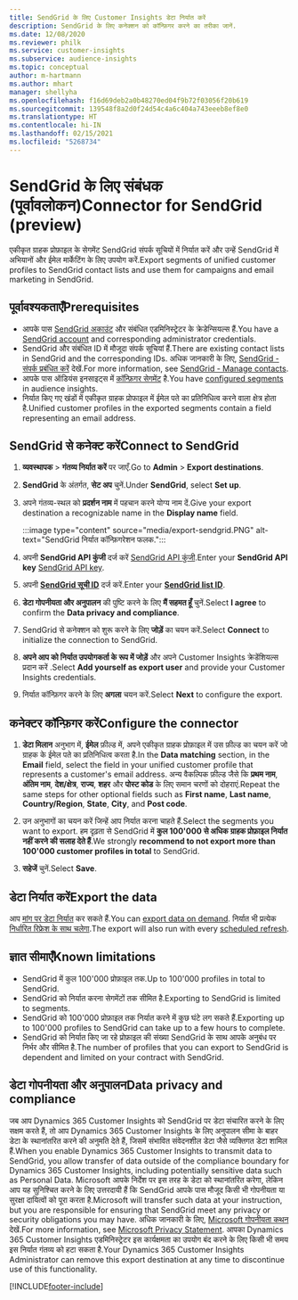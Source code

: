 ```yaml
---
title: SendGrid के लिए Customer Insights डेटा निर्यात करें
description: SendGrid के लिए कनेक्शन को कॉन्फ़िगर करने का तरीका जानें.
ms.date: 12/08/2020
ms.reviewer: philk
ms.service: customer-insights
ms.subservice: audience-insights
ms.topic: conceptual
author: m-hartmann
ms.author: mhart
manager: shellyha
ms.openlocfilehash: f16d69deb2a0b48270ed04f9b72f03056f20b619
ms.sourcegitcommit: 139548f8a2d0f24d54c4a6c404a743eeeb8ef8e0
ms.translationtype: HT
ms.contentlocale: hi-IN
ms.lasthandoff: 02/15/2021
ms.locfileid: "5268734"
---
```

# <a name="connector-for-sendgrid-preview"></a><span data-ttu-id="958ea-103">SendGrid के लिए संबंधक (पूर्वावलोकन)</span><span class="sxs-lookup"><span data-stu-id="958ea-103">Connector for SendGrid (preview)</span></span>

<span data-ttu-id="958ea-104">एकीकृत ग्राहक प्रोफ़ाइल के सेगमेंट SendGrid संपर्क सूचियों में निर्यात करें और उन्हें SendGrid में अभियानों और ईमेल मार्केटिंग के लिए उपयोग करें.</span><span class="sxs-lookup"><span data-stu-id="958ea-104">Export segments of unified customer profiles to SendGrid contact lists and use them for campaigns and email marketing in SendGrid.</span></span> 

## <a name="prerequisites"></a><span data-ttu-id="958ea-105">पूर्वावश्यकताएँ</span><span class="sxs-lookup"><span data-stu-id="958ea-105">Prerequisites</span></span>

-   <span data-ttu-id="958ea-106">आपके पास [SendGrid अकाउंट](https://sendgrid.com/) और संबंधित एडमिनिस्ट्रेटर के क्रेडेन्सियल्स हैं.</span><span class="sxs-lookup"><span data-stu-id="958ea-106">You have a [SendGrid account](https://sendgrid.com/) and corresponding administrator credentials.</span></span>
-   <span data-ttu-id="958ea-107">SendGrid और संबंधित ID में मौजूदा संपर्क सूचियां हैं.</span><span class="sxs-lookup"><span data-stu-id="958ea-107">There are existing contact lists in SendGrid and the corresponding IDs.</span></span> <span data-ttu-id="958ea-108">अधिक जानकारी के लिए, [SendGrid - संपर्क प्रबंधित करें](https://sendgrid.com/docs/ui/managing-contacts/create-and-manage-contacts/#manage-contacts) देखें.</span><span class="sxs-lookup"><span data-stu-id="958ea-108">For more information, see [SendGrid - Manage contacts](https://sendgrid.com/docs/ui/managing-contacts/create-and-manage-contacts/#manage-contacts).</span></span>
-   <span data-ttu-id="958ea-109">आपके पास ऑडियंस इनसाइट्स में [कॉन्फ़िगर सेगमेंट](segments.md) है.</span><span class="sxs-lookup"><span data-stu-id="958ea-109">You have [configured segments](segments.md) in audience insights.</span></span>
-   <span data-ttu-id="958ea-110">निर्यात किए गए खंडों में एकीकृत ग्राहक प्रोफाइल में ईमेल पते का प्रतिनिधित्व करने वाला क्षेत्र होता है.</span><span class="sxs-lookup"><span data-stu-id="958ea-110">Unified customer profiles in the exported segments contain a field representing an email address.</span></span>

## <a name="connect-to-sendgrid"></a><span data-ttu-id="958ea-111">SendGrid से कनेक्ट करें</span><span class="sxs-lookup"><span data-stu-id="958ea-111">Connect to SendGrid</span></span>

1. <span data-ttu-id="958ea-112">**व्यवस्थापक** > **गंतव्य निर्यात करें** पर जाएँ.</span><span class="sxs-lookup"><span data-stu-id="958ea-112">Go to **Admin** > **Export destinations**.</span></span>

1. <span data-ttu-id="958ea-113">**SendGrid** के अंतर्गत, **सेट अप** चुनें.</span><span class="sxs-lookup"><span data-stu-id="958ea-113">Under **SendGrid**, select **Set up**.</span></span>

1. <span data-ttu-id="958ea-114">अपने गंतव्य-स्थल को **प्रदर्शन नाम** में पहचान करने योग्य नाम दें.</span><span class="sxs-lookup"><span data-stu-id="958ea-114">Give your export destination a recognizable name in the **Display name** field.</span></span>

   :::image type="content" source="media/export-sendgrid.PNG" alt-text="SendGrid निर्यात कॉन्फ़िगरेशन फलक.":::

1. <span data-ttu-id="958ea-116">अपनी **SendGrid API कुंजी** दर्ज करें [SendGrid API कुंजी](https://sendgrid.com/docs/ui/account-and-settings/api-keys/).</span><span class="sxs-lookup"><span data-stu-id="958ea-116">Enter your **SendGrid API key** [SendGrid API key](https://sendgrid.com/docs/ui/account-and-settings/api-keys/).</span></span>

1. <span data-ttu-id="958ea-117">अपनी **[SendGrid सूची ID](https://sendgrid.com/docs/ui/managing-contacts/create-and-manage-contacts/#manage-contacts)** दर्ज करें.</span><span class="sxs-lookup"><span data-stu-id="958ea-117">Enter your **[SendGrid list ID](https://sendgrid.com/docs/ui/managing-contacts/create-and-manage-contacts/#manage-contacts)**.</span></span>

1. <span data-ttu-id="958ea-118">**डेटा गोपनीयता और अनुपालन** की पुष्टि करने के लिए **मैं सहमत हूँ** चुनें.</span><span class="sxs-lookup"><span data-stu-id="958ea-118">Select **I agree** to confirm the **Data privacy and compliance**.</span></span>

1. <span data-ttu-id="958ea-119">SendGrid से कनेक्शन को शुरू करने के लिए **जोड़ें** का चयन करें.</span><span class="sxs-lookup"><span data-stu-id="958ea-119">Select **Connect** to initialize the connection to SendGrid.</span></span>

1. <span data-ttu-id="958ea-120">**अपने आप को निर्यात उपयोगकर्ता के रूप में जोड़ें** और अपने Customer Insights क्रेडेंशियल्स प्रदान करें .</span><span class="sxs-lookup"><span data-stu-id="958ea-120">Select **Add yourself as export user** and provide your Customer Insights credentials.</span></span>

1. <span data-ttu-id="958ea-121">निर्यात कॉन्फ़िगर करने के लिए **अगला** चयन करें.</span><span class="sxs-lookup"><span data-stu-id="958ea-121">Select **Next** to configure the export.</span></span>

## <a name="configure-the-connector"></a><span data-ttu-id="958ea-122">कनेक्टर कॉन्फ़िगर करें</span><span class="sxs-lookup"><span data-stu-id="958ea-122">Configure the connector</span></span>

1. <span data-ttu-id="958ea-123">**डेटा मिलान** अनुभाग में, **ईमेल** फ़ील्ड में, अपने एकीकृत ग्राहक प्रोफ़ाइल में उस फ़ील्ड का चयन करें जो ग्राहक के ईमेल पते का प्रतिनिधित्व करता है.</span><span class="sxs-lookup"><span data-stu-id="958ea-123">In the **Data matching** section, in the **Email** field, select the field in your unified customer profile that represents a customer's email address.</span></span> <span data-ttu-id="958ea-124">अन्य वैकल्पिक फ़ील्ड जैसे कि **प्रथम नाम**, **अंतिम नाम**, **देश/क्षेत्र**, **राज्य**, **शहर** और **पोस्ट कोड** के लिए समान चरणों को दोहराएं.</span><span class="sxs-lookup"><span data-stu-id="958ea-124">Repeat the same steps for other optional fields such as **First name**, **Last name**, **Country/Region**, **State**, **City**, and **Post code**.</span></span>

1. <span data-ttu-id="958ea-125">उन अनुभागों का चयन करें जिन्हें आप निर्यात करना चाहते हैं.</span><span class="sxs-lookup"><span data-stu-id="958ea-125">Select the segments you want to export.</span></span> <span data-ttu-id="958ea-126">हम दृढ़ता से SendGrid में **कुल 100'000 से अधिक ग्राहक प्रोफ़ाइल निर्यात नहीं करने की सलाह देते हैं**.</span><span class="sxs-lookup"><span data-stu-id="958ea-126">We strongly **recommend to not export more than 100'000 customer profiles in total** to SendGrid.</span></span> 

1. <span data-ttu-id="958ea-127">**सहेजें** चुनें.</span><span class="sxs-lookup"><span data-stu-id="958ea-127">Select **Save**.</span></span>

## <a name="export-the-data"></a><span data-ttu-id="958ea-128">डेटा निर्यात करें</span><span class="sxs-lookup"><span data-stu-id="958ea-128">Export the data</span></span>

<span data-ttu-id="958ea-129">आप [मांग पर डेटा निर्यात](export-destinations.md) कर सकते हैं.</span><span class="sxs-lookup"><span data-stu-id="958ea-129">You can [export data on demand](export-destinations.md).</span></span> <span data-ttu-id="958ea-130">निर्यात भी प्रत्येक [निर्धारित रिफ्रेश के साथ चलेगा](system.md#schedule-tab).</span><span class="sxs-lookup"><span data-stu-id="958ea-130">The export will also run with every [scheduled refresh](system.md#schedule-tab).</span></span>

## <a name="known-limitations"></a><span data-ttu-id="958ea-131">ज्ञात सीमाएँ</span><span class="sxs-lookup"><span data-stu-id="958ea-131">Known limitations</span></span>

- <span data-ttu-id="958ea-132">SendGrid में कुल 100'000 प्रोफ़ाइल तक.</span><span class="sxs-lookup"><span data-stu-id="958ea-132">Up to 100'000 profiles in total to SendGrid.</span></span>
- <span data-ttu-id="958ea-133">SendGrid को निर्यात करना सेगमेंटों तक सीमित है.</span><span class="sxs-lookup"><span data-stu-id="958ea-133">Exporting to SendGrid is limited to segments.</span></span>
- <span data-ttu-id="958ea-134">SendGrid को 100'000 प्रोफ़ाइल तक निर्यात करने में कुछ घंटे लग सकते हैं.</span><span class="sxs-lookup"><span data-stu-id="958ea-134">Exporting up to 100'000 profiles to SendGrid can take up to a few hours to complete.</span></span> 
- <span data-ttu-id="958ea-135">SendGrid को निर्यात किए जा रहे प्रोफ़ाइल की संख्या SendGrid के साथ आपके अनुबंध पर निर्भर और सीमित है.</span><span class="sxs-lookup"><span data-stu-id="958ea-135">The number of profiles that you can export to SendGrid is dependent and limited on your contract with SendGrid.</span></span>

## <a name="data-privacy-and-compliance"></a><span data-ttu-id="958ea-136">डेटा गोपनीयता और अनुपालन</span><span class="sxs-lookup"><span data-stu-id="958ea-136">Data privacy and compliance</span></span>

<span data-ttu-id="958ea-137">जब आप Dynamics 365 Customer Insights को SendGrid पर डेटा संचारित करने के लिए सक्षम करते हैं, तो आप Dynamics 365 Customer Insights के लिए अनुपालन सीमा के बाहर डेटा के स्थानांतरित करने की अनुमति देते हैं, जिसमें संभावित संवेदनशील डेटा जैसे व्यक्तिगत डेटा शामिल हैं.</span><span class="sxs-lookup"><span data-stu-id="958ea-137">When you enable Dynamics 365 Customer Insights to transmit data to SendGrid, you allow transfer of data outside of the compliance boundary for Dynamics 365 Customer Insights, including potentially sensitive data such as Personal Data.</span></span> <span data-ttu-id="958ea-138">Microsoft आपके निर्देश पर इस तरह के डेटा को स्थानांतरित करेगा, लेकिन आप यह सुनिश्चित करने के लिए उत्तरदायी हैं कि SendGrid आपके पास मौजूद किसी भी गोपनीयता या सुरक्षा दायित्वों को पूरा करता है.</span><span class="sxs-lookup"><span data-stu-id="958ea-138">Microsoft will transfer such data at your instruction, but you are responsible for ensuring that SendGrid meet any privacy or security obligations you may have.</span></span> <span data-ttu-id="958ea-139">अधिक जानकारी के लिए, [Microsoft गोपनीयता कथन](https://go.microsoft.com/fwlink/?linkid=396732) देखें.</span><span class="sxs-lookup"><span data-stu-id="958ea-139">For more information, see [Microsoft Privacy Statement](https://go.microsoft.com/fwlink/?linkid=396732).</span></span>
<span data-ttu-id="958ea-140">आपका Dynamics 365 Customer Insights एडमिनिस्ट्रेटर इस कार्यक्षमता का उपयोग बंद करने के लिए किसी भी समय इस निर्यात गंतव्य को हटा सकता है.</span><span class="sxs-lookup"><span data-stu-id="958ea-140">Your Dynamics 365 Customer Insights Administrator can remove this export destination at any time to discontinue use of this functionality.</span></span>


[!INCLUDE[footer-include](../includes/footer-banner.md)]